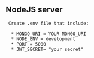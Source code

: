 ## NodeJS server

```
 Create .env file that include:

  * MONGO_URI = YOUR MONGO_URI
  * NODE_ENV = development
  * PORT = 5000
  * JWT_SECRET= "your secret"

```